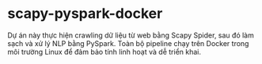# scapy-pyspark-docker
Dự án này thực hiện crawling dữ liệu từ web bằng Scapy Spider, sau đó làm sạch và xử lý NLP bằng PySpark. Toàn bộ pipeline chạy trên Docker trong môi trường Linux để đảm bảo tính linh hoạt và dễ triển khai.
